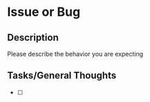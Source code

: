 # Issue or Bug

## Description

Please describe the behavior you are expecting

## Tasks/General Thoughts

- [ ]
